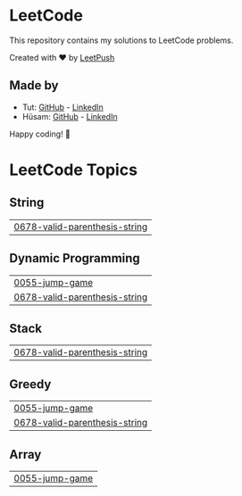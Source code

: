 # LeetCode

This repository contains my solutions to LeetCode problems.

Created with :heart: by [LeetPush](https://github.com/husamahmud/LeetPush)

 ## Made by 
 - Tut: [GitHub](https://github.com/TutTrue) - [LinkedIn](https://www.linkedin.com/in/mahmoud-hamdy-8b6825245/)
 - Hüsam: [GitHub](https://github.com/husamahmud) - [LinkedIn](https://www.linkedin.com/in/husamahmud/)

 Happy coding! 🚀
<!---LeetCode Topics Start-->
# LeetCode Topics
## String
|  |
| ------- |
| [0678-valid-parenthesis-string](https://github.com/Omar-Fetooh/leetCode/tree/master/0678-valid-parenthesis-string) |
## Dynamic Programming
|  |
| ------- |
| [0055-jump-game](https://github.com/Omar-Fetooh/leetCode/tree/master/0055-jump-game) |
| [0678-valid-parenthesis-string](https://github.com/Omar-Fetooh/leetCode/tree/master/0678-valid-parenthesis-string) |
## Stack
|  |
| ------- |
| [0678-valid-parenthesis-string](https://github.com/Omar-Fetooh/leetCode/tree/master/0678-valid-parenthesis-string) |
## Greedy
|  |
| ------- |
| [0055-jump-game](https://github.com/Omar-Fetooh/leetCode/tree/master/0055-jump-game) |
| [0678-valid-parenthesis-string](https://github.com/Omar-Fetooh/leetCode/tree/master/0678-valid-parenthesis-string) |
## Array
|  |
| ------- |
| [0055-jump-game](https://github.com/Omar-Fetooh/leetCode/tree/master/0055-jump-game) |
<!---LeetCode Topics End-->